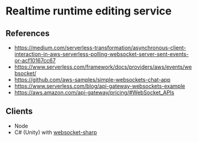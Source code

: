 # Realtime runtime editing service

## References

- https://medium.com/serverless-transformation/asynchronous-client-interaction-in-aws-serverless-polling-websocket-server-sent-events-or-acf10167cc67
- https://www.serverless.com/framework/docs/providers/aws/events/websocket/
- https://github.com/aws-samples/simple-websockets-chat-app
- https://www.serverless.com/blog/api-gateway-websockets-example
- https://aws.amazon.com/api-gateway/pricing/#WebSocket_APIs

## Clients

- Node
- C# (Unity) with [websocket-sharp](https://github.com/sta/websocket-sharp)
